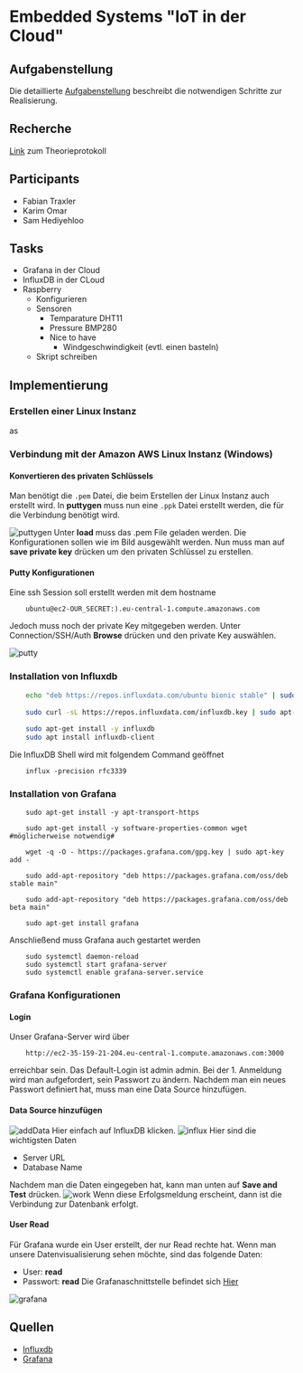 # Embedded Systems "IoT in der Cloud"

## Aufgabenstellung
Die detaillierte [Aufgabenstellung](TASK.md) beschreibt die notwendigen Schritte zur Realisierung.

## Recherche

[Link](https://www.overleaf.com/read/tskpsrxqbmhb) zum Theorieprotokoll

## Participants

* Fabian Traxler
* Karim Omar
* Sam Hediyehloo

## Tasks

* Grafana in der Cloud 
* InfluxDB in der CLoud
* Raspberry
  * Konfigurieren
  * Sensoren
    * Temparature DHT11
    * Pressure BMP280
    * Nice to have
      * Windgeschwindigkeit (evtl. einen basteln)
  * Skript schreiben


## Implementierung
### Erstellen einer Linux Instanz
as
### Verbindung mit der Amazon AWS Linux Instanz (Windows)
#### Konvertieren des privaten Schlüssels
Man benötigt die ```.pem``` Datei, die beim Erstellen der Linux Instanz auch erstellt wird. In **puttygen** muss nun eine ```.ppk``` Datei erstellt werden, die für die Verbindung benötigt wird. 

![puttygen](img/puttygen.PNG)
Unter **load** muss das .pem File geladen werden. Die Konfigurationen sollen wie im Bild ausgewählt werden. Nun muss man auf **save private key** drücken um den privaten Schlüssel zu erstellen. 

#### Putty Konfigurationen
Eine ssh Session soll erstellt werden mit dem hostname

		ubuntu@ec2-OUR_SECRET:).eu-central-1.compute.amazonaws.com

Jedoch muss noch der private Key mitgegeben werden. Unter Connection/SSH/Auth **Browse** drücken und den private Key auswählen.

![putty](img/putty.PNG)

### Installation von Influxdb

```bash
	echo "deb https://repos.influxdata.com/ubuntu bionic stable" | sudo tee /etc/apt/sources.list.d/influxdb.list
	
	sudo curl -sL https://repos.influxdata.com/influxdb.key | sudo apt-key add -
	
	sudo apt-get install -y influxdb
	sudo apt install influxdb-client
```
Die InfluxDB Shell wird mit folgendem Command geöffnet

```shell
	influx -precision rfc3339
```
### Installation von Grafana

```shell
	sudo apt-get install -y apt-transport-https
	
	sudo apt-get install -y software-properties-common wget #möglicherweise notwendig#
	
	wget -q -O - https://packages.grafana.com/gpg.key | sudo apt-key add -
	
	sudo add-apt-repository "deb https://packages.grafana.com/oss/deb stable main"
	
	sudo add-apt-repository "deb https://packages.grafana.com/oss/deb beta main"
	
	sudo apt-get install grafana
```
Anschließend muss Grafana auch gestartet werden

```shell
	sudo systemctl daemon-reload
	sudo systemctl start grafana-server
	sudo systemctl enable grafana-server.service
```
### Grafana Konfigurationen
#### Login
Unser Grafana-Server wird über

		http://ec2-35-159-21-204.eu-central-1.compute.amazonaws.com:3000
erreichbar sein. Das Default-Login ist admin admin. Bei der 1. Anmeldung wird man aufgefordert, sein Passwort zu ändern. Nachdem man ein neues Passwort definiert hat, muss man eine Data Source hinzufügen.

#### Data Source hinzufügen
![addData](img/addData.PNG)
Hier einfach auf InfluxDB klicken.
![influx](img/influxgraf.PNG)
Hier sind die wichtigsten Daten
* Server URL
* Database Name

Nachdem man die Daten eingegeben hat, kann man unten auf **Save and Test** drücken. 
![work](img/working.PNG)
Wenn diese Erfolgsmeldung erscheint, dann ist die Verbindung zur Datenbank erfolgt.

#### User Read
Für Grafana wurde ein User erstellt, der nur Read rechte hat. Wenn man unsere Datenvisualisierung sehen möchte, sind das folgende Daten:
* User: **read**
* Passwort: **read**
Die Grafanaschnittstelle befindet sich [Hier](http://ec2-35-159-21-204.eu-central-1.compute.amazonaws.com:3000)

![grafana](img/grafana.PNG)
## Quellen
* [Influxdb](https://computingforgeeks.com/install-influxdb-on-ubuntu-18-04-and-debian-9/)
* [Grafana](https://grafana.com/docs/grafana/latest/installation/debian/)

 